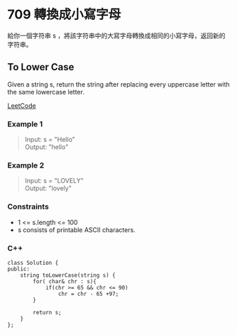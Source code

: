 # 709 轉換成小寫字母

給你一個字符串 s ，將該字符串中的大寫字母轉換成相同的小寫字母，返回新的字符串。

##  To Lower Case

Given a string s, return the string after replacing every uppercase letter with the same lowercase letter.

[LeetCode](https://leetcode.cn/problems/to-lower-case/)

### Example 1

> Input: s = "Hello"  
Output: "hello"  

### Example 2

> Input: s = "LOVELY"  
Output: "lovely"  


### Constraints

* 1 <= s.length <= 100
* s consists of printable ASCII characters.


### C++ 

```
class Solution {
public:
    string toLowerCase(string s) {
        for( char& chr : s){
            if(chr >= 65 && chr <= 90)
                chr = chr - 65 +97;
        }

        return s;
    }
};
```